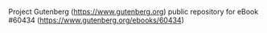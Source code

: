 Project Gutenberg (https://www.gutenberg.org) public repository for eBook #60434 (https://www.gutenberg.org/ebooks/60434)
